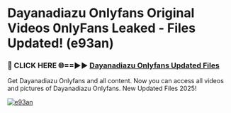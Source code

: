 # Dayanadiazu Onlyfans Original Videos 0nlyFans Leaked - Files Updated! (e93an)

<h3>🔴 CLICK HERE 🌐==►► <a href="https://tinyurl.com/ehrbuxhb" rel="nofollow">Dayanadiazu Onlyfans Updated Files</a></h3>

Get Dayanadiazu Onlyfans and all content. Now you can access all videos and pictures of Dayanadiazu Onlyfans. New Updated Files 2025!

[![e93an](https://i.imgur.com/lVYEuWS.gif)](https://tinyurl.com/ehrbuxhb)
